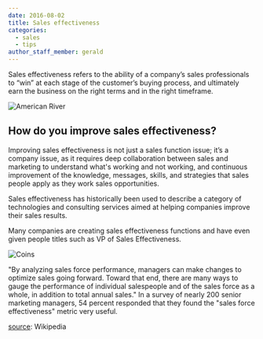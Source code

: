```yaml
---
date: 2016-08-02
title: Sales effectiveness
categories:
  - sales
  - tips
author_staff_member: gerald
---
```

Sales effectiveness refers to the ability of a company’s sales professionals to “win” at each stage of the customer’s buying process, and ultimately earn the business on the right terms and in the right timeframe.

![American River](https://images.unsplash.com/photo-1560205406-fb3357fff401?ixlib=rb-1.2.1&q=80&fm=jpg&crop=entropy&cs=tinysrgb&w=1500&h=1146&fit=crop&ixid=eyJhcHBfaWQiOjF9)

## How do you improve sales effectiveness?

Improving sales effectiveness is not just a sales function issue; it’s a company issue, as it requires deep collaboration between sales and marketing to understand what's working and not working, and continuous improvement of the knowledge, messages, skills, and strategies that sales people apply as they work sales opportunities.

Sales effectiveness has historically been used to describe a category of technologies and consulting services aimed at helping companies improve their sales results.

Many companies are creating sales effectiveness functions and have even given people titles such as VP of Sales Effectiveness.

![Coins](https://images.unsplash.com/photo-1560223071-a820c20c0def?ixlib=rb-1.2.1&q=80&fm=jpg&crop=entropy&cs=tinysrgb&w=1500&h=1147&fit=crop&ixid=eyJhcHBfaWQiOjF9)

"By analyzing sales force performance, managers can make changes to optimize sales going forward. Toward that end, there are many ways to gauge the performance of individual salespeople and of the sales force as a whole, in addition to total annual sales." In a survey of nearly 200 senior marketing managers, 54 percent responded that they found the "sales force effectiveness" metric very useful.

[source](https://en.wikipedia.org/wiki/Sales_effectiveness): Wikipedia

